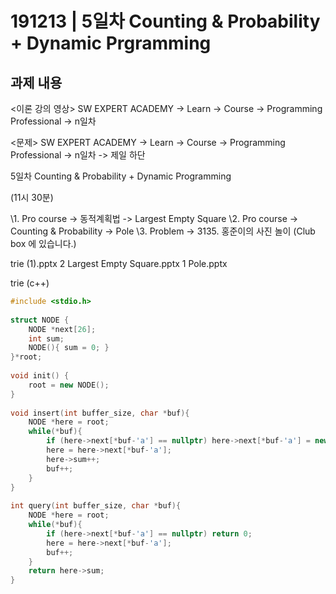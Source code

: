 # 191213 | 5일차 Counting & Probability + Dynamic Prgramming

## 과제 내용

  <이론 강의 영상>
SW EXPERT ACADEMY -> Learn -> Course -> Programming Professional -> n일차

<문제>
SW EXPERT ACADEMY -> Learn -> Course -> Programming Professional -> n일차 -> 제일 하단

5일차 Counting & Probability + Dynamic Programming

(11시 30분)

\1. Pro course -> 동적계획법 -> Largest Empty Square
\2. Pro course -> Counting & Probability -> Pole
\3. Problem -> 3135. 홍준이의 사진 놀이 (Club box 에 있습니다.)  



trie (1).pptx 2 Largest Empty Square.pptx 1 Pole.pptx



trie (c++)

```c++
#include <stdio.h>
 
struct NODE {
	NODE *next[26];
	int sum;
	NODE(){ sum = 0; }
}*root;
 
void init() {
	root = new NODE();
}
 
void insert(int buffer_size, char *buf){
	NODE *here = root;
	while(*buf){
		if (here->next[*buf-'a'] == nullptr) here->next[*buf-'a'] = new NODE();
		here = here->next[*buf-'a'];
		here->sum++;
		buf++;
	}
}
 
int query(int buffer_size, char *buf){
	NODE *here = root;
	while(*buf){
		if (here->next[*buf-'a'] == nullptr) return 0;
		here = here->next[*buf-'a'];
		buf++;
	}
	return here->sum;
}
```

